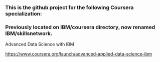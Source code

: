 ### This is the github project for the following Coursera specialization:
### Previously located on IBM/coursera directory, now renamed IBM/skillsnetwork.

Advanced Data Science with IBM

https://www.coursera.org/launch/advanced-applied-data-science-ibm
